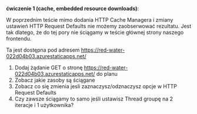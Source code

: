 **ćwiczenie 1 (cache, embedded resource downloads)**:

W poprzednim teście mimo dodania HTTP Cache Managera i zmiany ustawień HTTP Request Defaults nie możemy zaobserwować rezultatu. Jest tak dlatego, że do tej pory nie ściągamy w teście
głównej strony naszego frontendu.

Ta jest dostępna pod adresem https://red-water-022d04b03.azurestaticapps.net/

1. Dodaj żądanie GET o stronę https://red-water-022d04b03.azurestaticapps.net/ do planu
2. Zobacz jakie zasoby są ściągane
3. Zobacz co się zmienia jesli zaznaczysz/odznaczysz opcje  w HTTP Request Defaults
4. Czy zawsze ściągamy to samo jeśli ustawisz Thread groupę na 2 iteracje i 1 użytkownika?


